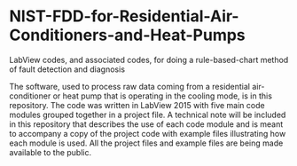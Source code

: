 # NIST-FDD-for-Residential-Air-Conditioners-and-Heat-Pumps
LabView codes, and associated codes, for doing a rule-based-chart method of fault detection and diagnosis

The software, used to process raw data coming from a residential air-conditioner or heat pump that is operating in the cooling mode, is in this repository.  The code was written in LabView 2015 with five main code modules grouped together in a project file.  A technical note will be included in this repository that describes the use of each code module and is meant to accompany a copy of the project code with example files illustrating how each module is used.  All the project files and example files are being made available to the public. 
